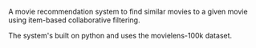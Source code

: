 A movie recommendation system to find similar movies to a given movie using item-based collaborative filtering.

The system's built on python and uses the movielens-100k dataset.